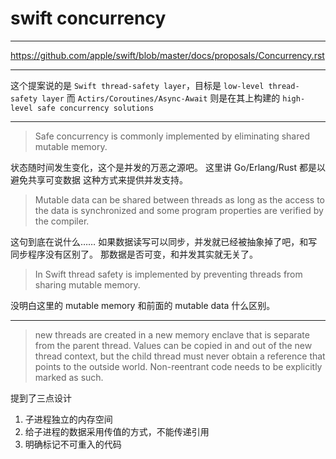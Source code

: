 # swift concurrency

---

https://github.com/apple/swift/blob/master/docs/proposals/Concurrency.rst

---

这个提案说的是 `Swift thread-safety layer`，目标是 `low-level thread-safety layer`
而 `Actirs/Coroutines/Async-Await` 则是在其上构建的 `high-level safe concurrency solutions`

---

> Safe concurrency is commonly implemented by eliminating shared mutable memory.

状态随时间发生变化，这个是并发的万恶之源吧。
这里讲 Go/Erlang/Rust 都是以 避免共享可变数据 这种方式来提供并发支持。

> Mutable data can be shared between threads as long as the access to the data
> is synchronized and some program properties are verified by the compiler.

这句到底在说什么……
如果数据读写可以同步，并发就已经被抽象掉了吧，和写同步程序没有区别了。
那数据是否可变，和并发其实就无关了。

> In Swift thread safety is implemented by preventing threads from sharing mutable memory.

没明白这里的 mutable memory 和前面的 mutable data 什么区别。

---

> new threads are created in a new memory enclave that is separate from the
> parent thread.
> Values can be copied in and out of the new thread context, but the child
> thread must never obtain a reference that points to the outside world.
> Non-reentrant code needs to be explicitly marked as such.

提到了三点设计

1. 子进程独立的内存空间
2. 给子进程的数据采用传值的方式，不能传递引用
3. 明确标记不可重入的代码
